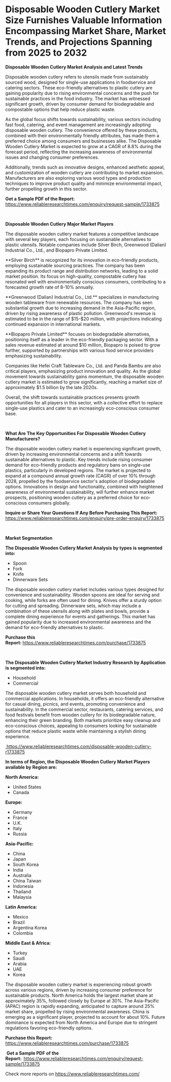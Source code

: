 <p><h1>Disposable Wooden Cutlery Market Size Furnishes Valuable Information Encompassing Market Share, Market Trends, and Projections Spanning from 2025 to 2032</h1></p><p><strong>Disposable Wooden Cutlery Market Analysis and Latest Trends</strong></p>
<p><p>Disposable wooden cutlery refers to utensils made from sustainably sourced wood, designed for single-use applications in foodservice and catering sectors. These eco-friendly alternatives to plastic cutlery are gaining popularity due to rising environmental concerns and the push for sustainable practices in the food industry. The market has witnessed significant growth, driven by consumer demand for biodegradable and compostable options that help reduce plastic waste.</p><p>As the global focus shifts towards sustainability, various sectors including fast food, catering, and event management are increasingly adopting disposable wooden cutlery. The convenience offered by these products, combined with their environmentally friendly attributes, has made them a preferred choice among consumers and businesses alike. The Disposable Wooden Cutlery Market is expected to grow at a CAGR of 8.8% during the forecast period, reflecting the increasing awareness of environmental issues and changing consumer preferences.</p><p>Additionally, trends such as innovative designs, enhanced aesthetic appeal, and customization of wooden cutlery are contributing to market expansion. Manufacturers are also exploring various wood types and production techniques to improve product quality and minimize environmental impact, further propelling growth in this sector.</p></p>
<p><strong>Get a Sample PDF of the Report:&nbsp;</strong> <a href="https://www.reliableresearchtimes.com/enquiry/request-sample/1733875?utm_campaign=2387&utm_medium=2&utm_source=Github&utm_content=ia&utm_term=08022025&utm_id=disposable-wooden-cutlery">https://www.reliableresearchtimes.com/enquiry/request-sample/1733875</a></p>
<p>&nbsp;</p>
<p><strong>Disposable Wooden Cutlery Major Market Players</strong></p>
<p><p>The disposable wooden cutlery market features a competitive landscape with several key players, each focusing on sustainable alternatives to plastic utensils. Notable companies include Silver Birch, Greenwood (Dalian) Industrial Co., Ltd., and Biopapro Private Limited.</p><p>**Silver Birch** is recognized for its innovation in eco-friendly products, employing sustainable sourcing practices. The company has been expanding its product range and distribution networks, leading to a solid market position. Its focus on high-quality, compostable cutlery has resonated well with environmentally conscious consumers, contributing to a forecasted growth rate of 8-10% annually.</p><p>**Greenwood (Dalian) Industrial Co., Ltd.** specializes in manufacturing wooden tableware from renewable resources. The company has seen substantial growth due to increasing demand in the Asia-Pacific region, driven by rising awareness of plastic pollution. Greenwood's revenue is estimated to be in the range of $15-$20 million, with projections indicating continued expansion in international markets.</p><p>**Biopapro Private Limited** focuses on biodegradable alternatives, positioning itself as a leader in the eco-friendly packaging sector. With a sales revenue estimated at around $10 million, Biopapro is poised to grow further, supported by partnerships with various food service providers emphasizing sustainability. </p><p>Companies like Hefei Craft Tableware Co., Ltd. and Panda Bambu are also critical players, emphasizing product innovation and quality. As the global movement towards sustainability gains momentum, the disposable wooden cutlery market is estimated to grow significantly, reaching a market size of approximately $1.5 billion by the late 2020s. </p><p>Overall, the shift towards sustainable practices presents growth opportunities for all players in this sector, with a collective effort to replace single-use plastics and cater to an increasingly eco-conscious consumer base.</p></p>
<p>&nbsp;</p>
<p><strong>What Are The Key Opportunities For Disposable Wooden Cutlery Manufacturers?</strong></p>
<p><p>The disposable wooden cutlery market is experiencing significant growth, driven by increasing environmental concerns and a shift towards sustainable alternatives to plastic. Key trends include rising consumer demand for eco-friendly products and regulatory bans on single-use plastics, particularly in developed regions. The market is projected to expand at a compound annual growth rate (CAGR) of over 10% through 2028, propelled by the foodservice sector's adoption of biodegradable options. Innovations in design and functionality, combined with heightened awareness of environmental sustainability, will further enhance market prospects, positioning wooden cutlery as a preferred choice for eco-conscious consumers globally.</p></p>
<p><strong>Inquire or Share Your Questions If Any Before Purchasing This Report:</strong> <a href="https://www.reliableresearchtimes.com/enquiry/pre-order-enquiry/1733875?utm_campaign=2387&utm_medium=2&utm_source=Github&utm_content=ia&utm_term=08022025&utm_id=disposable-wooden-cutlery">https://www.reliableresearchtimes.com/enquiry/pre-order-enquiry/1733875</a></p>
<p>&nbsp;</p>
<p><strong>Market Segmentation</strong></p>
<p><strong>The Disposable Wooden Cutlery Market Analysis by types is segmented into:</strong></p>
<p><ul><li>Spoon</li><li>Fork</li><li>Knife</li><li>Dinnerware Sets</li></ul></p>
<p><p>The disposable wooden cutlery market includes various types designed for convenience and sustainability. Wooden spoons are ideal for serving and cooking, while forks are often used for dining. Knives offer a sturdy option for cutting and spreading. Dinnerware sets, which may include a combination of these utensils along with plates and bowls, provide a complete dining experience for events and gatherings. This market has gained popularity due to increased environmental awareness and the demand for eco-friendly alternatives to plastic.</p></p>
<p><strong>Purchase this Report:&nbsp;</strong><a href="https://www.reliableresearchtimes.com/purchase/1733875?utm_campaign=2387&utm_medium=2&utm_source=Github&utm_content=ia&utm_term=08022025&utm_id=disposable-wooden-cutlery">https://www.reliableresearchtimes.com/purchase/1733875</a></p>
<p>&nbsp;</p>
<p><strong>The Disposable Wooden Cutlery Market Industry Research by Application is segmented into:</strong></p>
<p><ul><li>Household</li><li>Commercial</li></ul></p>
<p><p>The disposable wooden cutlery market serves both household and commercial applications. In households, it offers an eco-friendly alternative for casual dining, picnics, and events, promoting convenience and sustainability. In the commercial sector, restaurants, catering services, and food festivals benefit from wooden cutlery for its biodegradable nature, enhancing their green branding. Both markets prioritize easy cleanup and eco-conscious choices, appealing to consumers looking for sustainable options that reduce plastic waste while maintaining a stylish dining experience.</p></p>
<p><a href="https://www.reliableresearchtimes.com/disposable-wooden-cutlery-r1733875?utm_campaign=2387&utm_medium=2&utm_source=Github&utm_content=ia&utm_term=08022025&utm_id=disposable-wooden-cutlery">&nbsp;https://www.reliableresearchtimes.com/disposable-wooden-cutlery-r1733875</a></p>
<p><strong>In terms of Region, the Disposable Wooden Cutlery Market Players available by Region are:</strong></p>
<p>
    <p> <strong> North America: </strong>
        <ul>
            <li>United States</li>
            <li>Canada</li>
        </ul>
        </p> 
    <p> <strong> Europe: </strong>
        <ul>
            <li>Germany</li>
            <li>France</li>
            <li>U.K.</li>
            <li>Italy</li>
            <li>Russia</li>
        </ul>
        </p> 
    <p> <strong> Asia-Pacific: </strong>
        <ul>
            <li>China</li>
            <li>Japan</li>
            <li>South Korea</li>
            <li>India</li>
            <li>Australia</li>
            <li>China Taiwan</li>
            <li>Indonesia</li>
            <li>Thailand</li>
            <li>Malaysia</li>
        </ul>
        </p> 
    <p> <strong> Latin America: </strong>
        <ul>
            <li>Mexico</li>
            <li>Brazil</li>
            <li>Argentina Korea</li>
            <li>Colombia</li>
        </ul>
        </p> 
    <p> <strong> Middle East & Africa: </strong>
        <ul>
            <li>Turkey</li>
            <li>Saudi</li>
            <li>Arabia</li>
            <li>UAE</li>
            <li>Korea</li>
        </ul>
    </p>
    </p>
<p><p>The disposable wooden cutlery market is experiencing robust growth across various regions, driven by increasing consumer preference for sustainable products. North America holds the largest market share at approximately 35%, followed closely by Europe at 30%. The Asia-Pacific (APAC) region is rapidly expanding, anticipated to capture around 25% market share, propelled by rising environmental awareness. China is emerging as a significant player, projected to account for about 10%. Future dominance is expected from North America and Europe due to stringent regulations favoring eco-friendly options.</p></p>
<p><strong>Purchase this Report: </strong><a href="https://www.reliableresearchtimes.com/purchase/1733875?utm_campaign=2387&utm_medium=2&utm_source=Github&utm_content=ia&utm_term=08022025&utm_id=disposable-wooden-cutlery">https://www.reliableresearchtimes.com/purchase/1733875</a></p>
<p>&nbsp;<strong>Get a Sample PDF of the Report:&nbsp;&nbsp;</strong><a href="https://www.reliableresearchtimes.com/enquiry/request-sample/1733875?utm_campaign=2387&utm_medium=2&utm_source=Github&utm_content=ia&utm_term=08022025&utm_id=disposable-wooden-cutlery">https://www.reliableresearchtimes.com/enquiry/request-sample/1733875</a></p>
<p><strong></strong></p>
<p>Check more reports on <a href="https://www.reliableresearchtimes.com/?utm_campaign=2387&utm_medium=2&utm_source=Github&utm_content=ia&utm_term=08022025&utm_id=disposable-wooden-cutlery">https://www.reliableresearchtimes.com/</a></p>